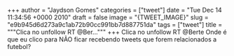 
+++
author = "Jaydson Gomes"
categories = ["tweet"]
date = "Tue Dec 14 11:34:56 +0000 2010"
draft = false
image = "{TWEET_IMAGE}"
slug = "e9b945d6d273a9c1ab72b90cc991bb7d887751da"
tags = ["tweet"]
title = """Clica no unfollow RT @Ber..."""
+++
Clica no unfollow RT @Berte Onde é que eu clico para NÃO ficar recebendo tweets que forem relacionados a futebol?
